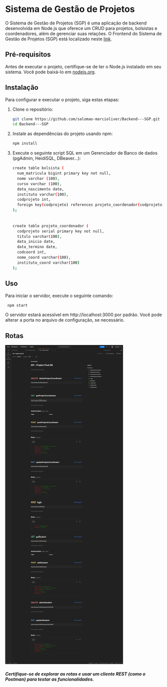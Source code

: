 # Sistema de Gestão de Projetos

O Sistema de Gestão de Projetos (SGP) é uma aplicação de backend desenvolvida em Node.js que oferece um CRUD para projetos, bolsistas e coordenadores, além de gerenciar suas relações. O Frontend do Sistema de Gestão de Projetos (SGP) está localizado neste [link](https://github.com/salomao-marcioliver/Frontend---SGP).

## Pré-requisitos

Antes de executar o projeto, certifique-se de ter o Node.js instalado em seu sistema. Você pode baixá-lo em [nodejs.org](https://nodejs.org/).

## Instalação

Para configurar e executar o projeto, siga estas etapas:

1. Clone o repositório:

   ```bash
   git clone https://github.com/salomao-marcioliver/Backend---SGP.git
   cd Backend---SGP

2. Instale as dependências do projeto usando npm:

   ```bash
   npm install
   ```

3. Execute o seguinte script SQL em um Gerenciador de Banco de dados (pgAdmin, HeidiSQL, DBeaver...):
    ```bash
    create table bolsista (
      num_matricula bigint primary key not null,
      nome varchar (100),
      curso varchar (100),
      data_nascimento date,
      instituto varchar(100),
      codprojeto int, 
      foreign key(codprojeto) references projeto_coordenador(codprojeto) 
    );


    create table projeto_coordenador (
      codprojeto serial primary key not null,
      titulo varchar(100),
      data_inicio date,
      data_termino date,
      codcoord int,
      nome_coord varchar(100),
      instituto_coord varchar(100)
    );
    ```
  
## Uso
Para iniciar o servidor, execute o seguinte comando:

```bash
 npm start
```
O servidor estará acessível em http://localhost:3000 por padrão. Você pode alterar a porta no arquivo de configuração, se necessário.

## Rotas

<img src="docs/documention.png" />



##### Certifique-se de explorar as rotas e usar um cliente REST (como o Postman) para testar as funcionalidades.